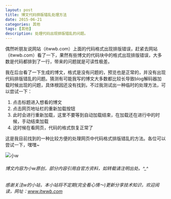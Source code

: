 ```yaml
---
layout: post
title: 博文代码排版错乱处理方法
date: 2015-06-21
categories: 其他
tags: [其他]
description: 处理代码出现排版错乱的问题。
---
```


偶然听朋友说网站（itwwb.com）上面的代码格式出现排版错误，赶紧去网站（itwwb.com）看了一下，果然有些博文的代码块中的格式出现排版错误，大多数是代码都排到了一行，带来的问题就是可读性极差。

我在后台看了一下生成的博文，格式是没有问题的，预览也是正常的，并没有出现代码排版错乱的问题。猜测有可能我写的博文大多数都比较长导致blog解码器加载时候出现的问题，具体根因还没有找到，不过我测试出一种临时的处理方法，可以尝试一下：
1. 点击标题进入想看的博文
2. 点击网页地址栏的重新加载按钮
3. 此时会进行重新加载，这里不要等到自动加载结束，在加载还在进行中的时候，手动结束加载
4. 这时候在看网页，代码的格式恢复正常了

这是我目前找到的一种比较方便的处理网页中代码格式排版错乱的方法。各位可以尝试一下，嘿嘿~


![小w](https://wx2.sinaimg.cn/mw1024/891ecf4fly1fr361nvrcnj207w07sad7.jpg)

###### 博文内容为小w原创，部分内容引用自官方资料，如转载请注明出处。^_^

###### 感谢关注w的小站，本小站将不定期(完全看心情～)更新分享技术知识，欢迎阅读，网址：www.itwwb.com

